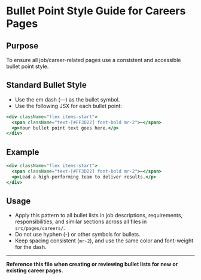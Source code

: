 # Bullet Point Style Guide for Careers Pages

## Purpose
To ensure all job/career-related pages use a consistent and accessible bullet point style.

## Standard Bullet Style
- Use the em dash (—) as the bullet symbol.
- Use the following JSX for each bullet point:

```jsx
<div className="flex items-start">
  <span className="text-[#FF3D22] font-bold mr-2">—</span>
  <p>Your bullet point text goes here.</p>
</div>
```

## Example
```jsx
<div className="flex items-start">
  <span className="text-[#FF3D22] font-bold mr-2">—</span>
  <p>Lead a high-performing team to deliver results.</p>
</div>
```

## Usage
- Apply this pattern to all bullet lists in job descriptions, requirements, responsibilities, and similar sections across all files in `src/pages/careers/`.
- Do not use hyphen (-) or other symbols for bullets.
- Keep spacing consistent (`mr-2`), and use the same color and font-weight for the dash.

---

**Reference this file when creating or reviewing bullet lists for new or existing career pages.**
